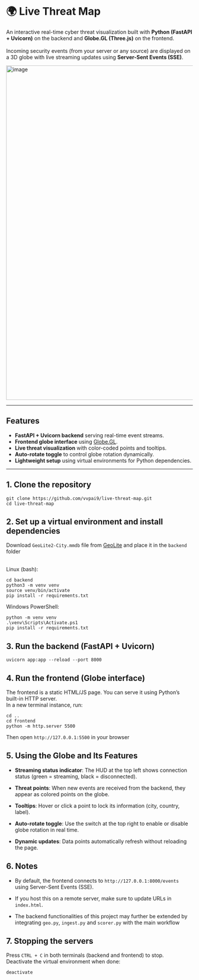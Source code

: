 # 🌍 Live Threat Map

An interactive real-time cyber threat visualization built with **Python (FastAPI + Uvicorn)** on the backend and **Globe.GL (Three.js)** on the frontend.  
<br/> Incoming security events (from your server or any source) are displayed on a 3D globe with live streaming updates using **Server-Sent Events (SSE)**.

<img width="1907" height="902" alt="image" src="https://github.com/user-attachments/assets/93f9f628-8ee2-4e41-83c9-71450da03c45" />


---

## Features

- **FastAPI + Uvicorn backend** serving real-time event streams.  
- **Frontend globe interface** using [Globe.GL](https://github.com/vasturiano/globe.gl).  
- **Live threat visualization** with color-coded points and tooltips.  
- **Auto-rotate toggle** to control globe rotation dynamically.  
- **Lightweight setup** using virtual environments for Python dependencies.

---

## 1. Clone the repository

```
git clone https://github.com/vvpai9/live-threat-map.git
cd live-threat-map
```

## 2. Set up a virtual environment and install dependencies
Download ```GeoLite2-City.mmdb``` file from [GeoLite](https://github.com/P3TERX/GeoLite.mmdb) and place it in the ```backend``` folder

<br/> Linux (bash):
```
cd backend
python3 -m venv venv
source venv/bin/activate
pip install -r requirements.txt
```
Windows PowerShell:
```
python -m venv venv
.\venv\Scripts\Activate.ps1
pip install -r requirements.txt
```

## 3. Run the backend (FastAPI + Uvicorn)
```
uvicorn app:app --reload --port 8000
```

## 4. Run the frontend (Globe interface)
The frontend is a static HTML/JS page. You can serve it using Python’s built-in HTTP server. 
<br/> In a new terminal instance, run:
```
cd ..
cd frontend
python -m http.server 5500
```
Then open ```http://127.0.0.1:5500``` in your browser

## 5. Using the Globe and Its Features

- **Streaming status indicator**: The HUD at the top left shows connection status (green = streaming, black = disconnected).

- **Threat points**: When new events are received from the backend, they appear as colored points on the globe.

- **Tooltips**: Hover or click a point to lock its information (city, country, label).

- **Auto-rotate toggle**: Use the switch at the top right to enable or disable globe rotation in real time.

- **Dynamic updates**: Data points automatically refresh without reloading the page.

## 6. Notes

- By default, the frontend connects to ```http://127.0.0.1:8000/events``` using Server-Sent Events (SSE).

- If you host this on a remote server, make sure to update URLs in ```index.html```.

- The backend functionalities of this project may further be extended by integrating ```geo.py```, ```ingest.py``` and ```scorer.py``` with the main workflow 

## 7. Stopping the servers

Press ```CTRL + C``` in both terminals (backend and frontend) to stop.
<br/> Deactivate the virtual environment when done:
```
deactivate
```
